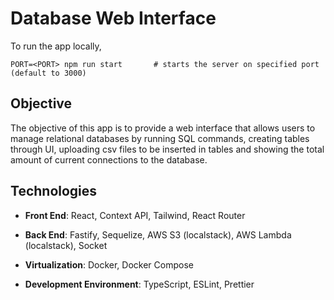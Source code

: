 # Database Web Interface

To run the app locally,

```
PORT=<PORT> npm run start       # starts the server on specified port (default to 3000)
```

## Objective

The objective of this app is to provide a web interface that allows users to manage relational databases by running SQL commands, creating tables through UI, uploading csv files to be inserted in tables and showing the total amount of current connections to the database.

## Technologies

- **Front End**: React, Context API, Tailwind, React Router

- **Back End**: Fastify, Sequelize, AWS S3 (localstack), AWS Lambda (localstack), Socket

- **Virtualization**: Docker, Docker Compose

- **Development Environment**: TypeScript, ESLint, Prettier
